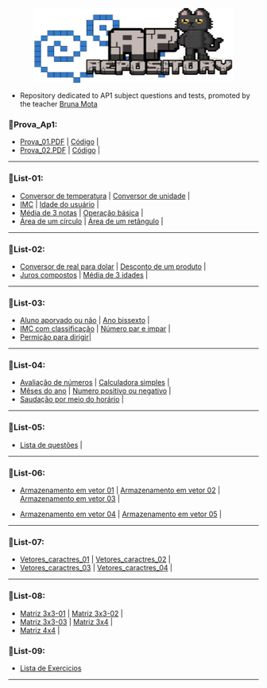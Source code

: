 
<div align="center">
  <img src="https://github.com/Paulo-if/AP1/blob/main/All/2.png" width="400" height="150">
</div>

- Repository dedicated to AP1 subject questions and tests, promoted by the teacher [Bruna Mota](https://github.com/brunamota)

### 🐾Prova_Ap1:
- [Prova_01.PDF](https://github.com/Paulo-if/AP1/blob/main/All/Prova_Ap1/Prova.pdf) | [Código](https://github.com/Paulo-if/AP1/blob/main/All/Prova_Ap1/Prova-01.c) |
- [Prova_02.PDF](https://github.com/Paulo-if/AP1/blob/main/All/Prova_Ap1/Prova_02.pdf.pdf) | [Código](https://github.com/Paulo-if/AP1/blob/main/All/Prova_Ap1/Prova_02.c) |

--- 

### 🐾List-01:
  - [Conversor de temperatura](https://github.com/Paulo-if/AP1/blob/main/All/List_01/conversor_celsius_farenheit.c) | [Conversor de unidade](https://github.com/Paulo-if/AP1/blob/main/All/List_01/conversor_de_unidades.c) |
  - [IMC]() | [Idade do usuário](https://github.com/Paulo-if/AP1/blob/main/All/List_01/idade_usu%C3%A1rio.c) |
  - [Média de 3 notas](https://github.com/Paulo-if/AP1/blob/main/All/List_01/media_3_notas.c) | [Operação básica](https://github.com/Paulo-if/AP1/blob/main/All/List_01/calculo_imc.c) |
  - [Área de um círculo](https://github.com/Paulo-if/AP1/blob/main/All/List_01/area_circulo.c) | [Área de um retângulo](https://github.com/Paulo-if/AP1/blob/main/All/List_01/area_retangulo.c) |

---

### 🐾List-02:
- [Conversor de real para dolar](https://github.com/Paulo-if/AP1/blob/main/All/List_02/real_dolar.c) | [Desconto de um produto](https://github.com/Paulo-if/AP1/blob/main/All/List_02/desconto_produtos.c) |
- [Juros compostos](https://github.com/Paulo-if/AP1/blob/main/All/List_02/juros_compostos.c) | [Média de 3 idades](https://github.com/Paulo-if/AP1/blob/main/All/List_02/media_3_idades.c) |

---

### 🐾List-03:
- [Aluno aporvado ou não](https://github.com/Paulo-if/AP1/blob/main/All/List_03/aprovacao_aluno.c) | [Ano bissexto](https://github.com/Paulo-if/AP1/blob/main/All/List_03/ano_bi.c) |
- [IMC com classificação](https://github.com/Paulo-if/AP1/blob/main/All/List_03/imc_completo.c) | [Número par e impar](https://github.com/Paulo-if/AP1/blob/main/All/List_03/impar_par.c) |
- [Permição para dirigir](https://github.com/Paulo-if/AP1/blob/main/All/List_03/cnh.c)|

---

### 🐾List-04:
- [Avaliação de números](https://github.com/Paulo-if/AP1/blob/main/All/List_04/avaliacao_numerica.c) | [Calculadora simples](https://github.com/Paulo-if/AP1/blob/main/All/List_04/operacao_matem%C3%A1tica.c) |
- [Mêses do ano](https://github.com/Paulo-if/AP1/blob/main/All/List_04/mes_correspondente.c) | [Numero positivo ou negativo](https://github.com/Paulo-if/AP1/blob/main/All/List_04/num_positivo_negativo.c) |
- [Saudação por meio do horário](https://github.com/Paulo-if/AP1/blob/main/All/List_04/saudacao_horario.c) |

---

### 🐾List-05:
- [Lista de questões](https://github.com/Paulo-if/AP1/blob/main/All/List_05/Lista%20de%20quest%C3%B5es.c) |

---

### 🐾List-06:
- [Armazenamento em vetor 01](https://github.com/Paulo-if/AP1/blob/main/All/List_06/Armaze_em_vetor_1.c) | [Armazenamento em vetor 02](https://github.com/Paulo-if/AP1/blob/main/All/List_06/Armaze_em_vetor_2.c) | [Armazenamento em vetor 03](https://github.com/Paulo-if/AP1/blob/main/All/List_06/Armaze_em_vetor_4.c) |

- [Armazenamento em vetor 04](https://github.com/Paulo-if/AP1/blob/main/All/List_06/Armaze_em_vetor_4.c) | [Armazenamento em vetor 05](https://github.com/Paulo-if/AP1/blob/main/All/List_06/Armaze_em_vetor_5.c) |

--- 

### 🐾List-07:
- [Vetores_caractres_01](https://github.com/Paulo-if/AP1/blob/main/All/List_07/Vetores_caracteres_01.c) | [Vetores_caractres_02](https://github.com/Paulo-if/AP1/blob/main/All/List_07/Vetores_caracteres_02.c) |
- [Vetores_caractres_03](https://github.com/Paulo-if/AP1/blob/main/All/List_07/Vetores_caracteres_03.c) | [Vetores_caractres_04](https://github.com/Paulo-if/AP1/blob/main/All/List_07/Vetores_caracteres_04.c) | 

---

### 🐾List-08:
- [Matriz 3x3-01](https://github.com/Paulo-if/AP1/blob/main/All/List_08/Matriz_3x3_01.c) | [Matriz 3x3-02](https://github.com/Paulo-if/AP1/blob/main/All/List_08/Matriz_3x3_02.c) |
- [Matriz 3x3-03](https://github.com/Paulo-if/AP1/blob/main/All/List_08/Matriz_3x3_03.c) | [Matriz 3x4](https://github.com/Paulo-if/AP1/blob/main/All/List_08/Matriz_3x4.c) |
- [Matriz 4x4](https://github.com/Paulo-if/AP1/blob/main/All/List_08/Matriz_4x4.C) | 

### 🐾List-09:
- [Lista de Exercicios](https://github.com/Paulo-if/AP1/blob/main/All/List_09/Atividade01.c)

--- 
